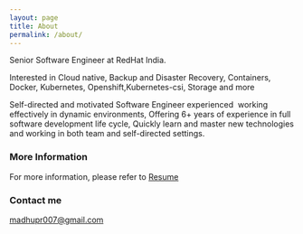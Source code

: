 ```yaml
---
layout: page
title: About
permalink: /about/
---
```

Senior Software Engineer at RedHat India.

Interested in Cloud native, Backup and Disaster Recovery,
Containers, Docker, Kubernetes, Openshift,Kubernetes-csi, Storage and more

Self-directed and motivated Software Engineer experienced  working effectively
in dynamic environments, Offering 6+ years of experience in full  software
development life cycle, Quickly learn and master new technologies and working
in both team and self-directed settings.

### More Information

For more information, please refer to [Resume](../resume.html)

### Contact me

[madhupr007@gmail.com](mailto:madhupr007@gmail.com)
